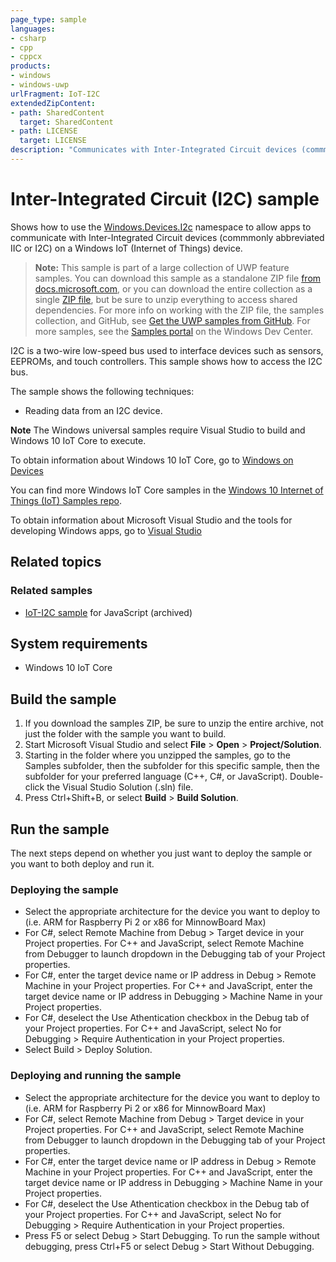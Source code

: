 ```yaml
---
page_type: sample
languages:
- csharp
- cpp
- cppcx
products:
- windows
- windows-uwp
urlFragment: IoT-I2C
extendedZipContent:
- path: SharedContent
  target: SharedContent
- path: LICENSE
  target: LICENSE
description: "Communicates with Inter-Integrated Circuit devices (commmonly abbreviated IIC or I2C) on a Windows IoT (Internet of Things) device."
---
```


<!---
  category: DevicesSensorsAndPower
  samplefwlink: http://go.microsoft.com/fwlink/p/?LinkId=624150
--->

# Inter-Integrated Circuit (I2C) sample

Shows how to use the [Windows.Devices.I2c](http://msdn.microsoft.com/library/windows.devices.i2c.aspx) namespace
to allow apps to communicate with Inter-Integrated Circuit devices
(commmonly abbreviated IIC or I2C)
on a Windows IoT (Internet of Things) device.

> **Note:** This sample is part of a large collection of UWP feature samples. 
> You can download this sample as a standalone ZIP file
> [from docs.microsoft.com](https://docs.microsoft.com/samples/microsoft/windows-universal-samples/iot-i2c/),
> or you can download the entire collection as a single
> [ZIP file](https://github.com/Microsoft/Windows-universal-samples/archive/master.zip), but be 
> sure to unzip everything to access shared dependencies. For more info on working with the ZIP file, 
> the samples collection, and GitHub, see [Get the UWP samples from GitHub](https://aka.ms/ovu2uq). 
> For more samples, see the [Samples portal](https://aka.ms/winsamples) on the Windows Dev Center. 

I2C is a two-wire low-speed bus used to interface devices such as sensors, EEPROMs, and touch controllers. This sample shows how to access the I2C bus.

The sample shows the following techniques:

- Reading data from an I2C device.

**Note** The Windows universal samples require Visual Studio to build and Windows 10 IoT Core to execute.

To obtain information about Windows 10 IoT Core, go to [Windows on Devices](http://windowsondevices.com)

You can find more Windows IoT Core samples in the [Windows 10 Internet of Things (IoT) Samples repo](https://go.microsoft.com/fwlink/?linkid=860459).

To obtain information about Microsoft Visual Studio and the tools for developing Windows apps, go to [Visual Studio](http://go.microsoft.com/fwlink/?LinkID=532422)

## Related topics

### Related samples

* [IoT-I2C sample](/archived/IoT-I2C/) for JavaScript (archived)

## System requirements

* Windows 10 IoT Core

## Build the sample

1. If you download the samples ZIP, be sure to unzip the entire archive, not just the folder with the sample you want to build. 
2. Start Microsoft Visual Studio and select **File** \> **Open** \> **Project/Solution**.
3. Starting in the folder where you unzipped the samples, go to the Samples subfolder, then the subfolder for this specific sample, then the subfolder for your preferred language (C++, C#, or JavaScript). Double-click the Visual Studio Solution (.sln) file.
4. Press Ctrl+Shift+B, or select **Build** \> **Build Solution**.

## Run the sample

The next steps depend on whether you just want to deploy the sample or you want to both deploy and run it.

### Deploying the sample

- Select the appropriate architecture for the device you want to deploy to (i.e. ARM for Raspberry Pi 2 or x86 for MinnowBoard Max)
- For C#, select Remote Machine from Debug > Target device in your Project properties.  For C++ and JavaScript, select Remote Machine from Debugger to launch dropdown in the Debugging tab of your Project properties.
- For C#, enter the target device name or IP address in Debug > Remote Machine in your Project properties.  For C++ and JavaScript, enter the target device name or IP address in Debugging > Machine Name in your Project properties.
- For C#, deselect the Use Athentication checkbox in the Debug tab of your Project properties.  For C++ and JavaScript, select No for Debugging > Require Authentication in your Project properties.
- Select Build > Deploy Solution. 

### Deploying and running the sample

- Select the appropriate architecture for the device you want to deploy to (i.e. ARM for Raspberry Pi 2 or x86 for MinnowBoard Max)
- For C#, select Remote Machine from Debug > Target device in your Project properties.  For C++ and JavaScript, select Remote Machine from Debugger to launch dropdown in the Debugging tab of your Project properties.
- For C#, enter the target device name or IP address in Debug > Remote Machine in your Project properties.  For C++ and JavaScript, enter the target device name or IP address in Debugging > Machine Name in your Project properties.
- For C#, deselect the Use Athentication checkbox in the Debug tab of your Project properties.  For C++ and JavaScript, select No for Debugging > Require Authentication in your Project properties.
- Press F5 or select Debug >  Start Debugging. To run the sample without debugging, press Ctrl+F5 or select Debug > Start Without Debugging. 
